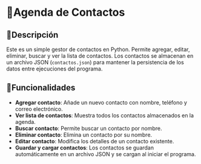 # 📇Agenda de Contactos 

## 📝Descripción 

Este es un simple gestor de contactos en Python. Permite agregar, editar, eliminar, buscar y ver la lista de contactos. Los contactos se almacenan en un archivo JSON (`contactos.json`) para mantener la persistencia de los datos entre ejecuciones del programa.

## 🔧Funcionalidades 

- **Agregar contacto**: Añade un nuevo contacto con nombre, teléfono y correo electrónico.
- **Ver lista de contactos**: Muestra todos los contactos almacenados en la agenda.
- **Buscar contacto**: Permite buscar un contacto por nombre.
- **Eliminar contacto**: Elimina un contacto por su nombre.
- **Editar contacto**: Modifica los detalles de un contacto existente.
- **Guardar y cargar contactos**: Los contactos se guardan automáticamente en un archivo JSON y se cargan al iniciar el programa.
